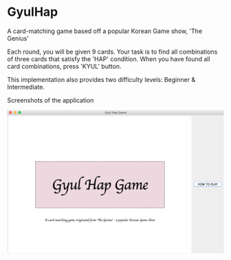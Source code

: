 # GyulHap
A card-matching game based off a popular Korean Game show, 'The Genius'

Each round, you will be given 9 cards.
Your task is to find all combinations of three cards that satisfy the 'HAP' condition.
When you have found all card combinations, press 'KYUL' button.

This implementation also provides two difficulty levels: Beginner & Intermediate.

Screenshots of the application
 
 ![Screenshot](screenshots/1.png)
  
